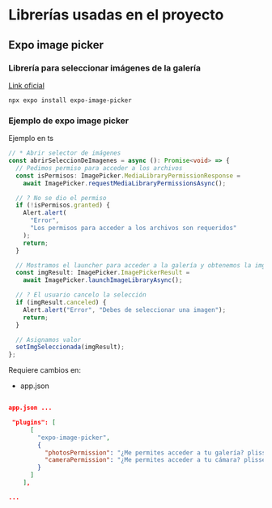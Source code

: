 # Librerías usadas en el proyecto

## Expo image picker

### Librería para seleccionar imágenes de la galería

[Link oficial](https://docs.expo.dev/versions/latest/sdk/imagepicker/)

    npx expo install expo-image-picker

### Ejemplo de expo image picker

Ejemplo en ts

```ts
// * Abrir selector de imágenes
const abrirSeleccionDeImagenes = async (): Promise<void> => {
  // Pedimos permiso para acceder a los archivos
  const isPermisos: ImagePicker.MediaLibraryPermissionResponse =
    await ImagePicker.requestMediaLibraryPermissionsAsync();

  // ? No se dio el permiso
  if (!isPermisos.granted) {
    Alert.alert(
      "Error",
      "Los permisos para acceder a los archivos son requeridos"
    );
    return;
  }

  // Mostramos el launcher para acceder a la galería y obtenemos la img
  const imgResult: ImagePicker.ImagePickerResult =
    await ImagePicker.launchImageLibraryAsync();

  // ? El usuario cancelo la selección
  if (imgResult.canceled) {
    Alert.alert("Error", "Debes de seleccionar una imagen");
    return;
  }

  // Asignamos valor
  setImgSeleccionada(imgResult);
};
```

Requiere cambios en:

- app.json

```json

app.json ...

 "plugins": [
      [
        "expo-image-picker",
        {
          "photosPermission": "¿Me permites acceder a tu galería? plisse 🤚🏻😊",
          "cameraPermission": "¿Me permites acceder a tu cámara? plisse 🤚🏻😊"
        }
      ]
    ],

...

```
